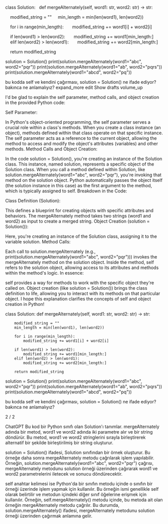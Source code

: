 class Solution:
  def mergeAlternately(self, word1: str, word2: str) -> str:

    modified_string = ""
    min_length = min(len(word1), len(word2))

    for i in range(min_length):
      modified_string += word1[i] + word2[i]

    if len(word1) > len(word2):
      modified_string += word1[min_length:]
    elif len(word2) > len(word1):
      modified_string += word2[min_length:]

    return modified_string

solution = Solution()
print(solution.mergeAlternately(word1="abc", word2="pqr"))
print(solution.mergeAlternately(word1="ab", word2="pqrs"))
print(solution.mergeAlternately(word1="abcd", word2="pq"))

bu kodda self ve kendini çağırması, solution = Solution() ne ifade ediyor?
bakınca ne anlamalıyız?
expand_more
edit
Show drafts
volume_up

I'd be glad to explain the self parameter, method calls, and object creation in the provided Python code:

Self Parameter:

In Python's object-oriented programming, the self parameter serves a crucial role within a class's methods.
When you create a class instance (an object), methods defined within that class operate on that specific instance.
The self parameter acts as a reference to the current object, allowing the method to access and modify the object's attributes (variables) and other methods.
Method Calls and Object Creation:

In the code solution = Solution(), you're creating an instance of the Solution class. This instance, named solution, represents a specific object of the Solution class.
When you call a method defined within Solution, like solution.mergeAlternately(word1="abc", word2="pqr"), you're invoking that method on the solution object.
Python automatically passes the object itself (the solution instance in this case) as the first argument to the method, which is typically assigned to self.
Breakdown in the Code:

Class Definition (Solution):

This defines a blueprint for creating objects with specific attributes and behaviors.
The mergeAlternately method takes two strings (word1 and word2) as input to create a merged string.
Object Creation (solution = Solution()):

Here, you're creating an instance of the Solution class, assigning it to the variable solution.
Method Calls:

Each call to solution.mergeAlternately (e.g., print(solution.mergeAlternately(word1="abc", word2="pqr"))) invokes the mergeAlternately method on the solution object.
Inside the method, self refers to the solution object, allowing access to its attributes and methods within the method's logic.
In essence:

self provides a way for methods to work with the specific object they're called on.
Object creation (like solution = Solution()) brings the class definition to life, allowing you to interact with its methods on that particular object.
I hope this explanation clarifies the concepts of self and object creation in Python!

class Solution:
    def mergeAlternately(self, word1: str, word2: str) -> str:

        modified_string = ""
        min_length = min(len(word1), len(word2))

        for i in range(min_length):
            modified_string += word1[i] + word2[i]

        if len(word1) > len(word2):
            modified_string += word1[min_length:]
        elif len(word2) > len(word1):
            modified_string += word2[min_length:]

        return modified_string

solution = Solution()
print(solution.mergeAlternately(word1="abc", word2="pqr"))
print(solution.mergeAlternately(word1="ab", word2="pqrs"))
print(solution.mergeAlternately(word1="abcd", word2="pq"))

bu kodda self ve kendini çağırması, solution = Solution() ne ifade ediyor?
bakınca ne anlamalıyız?

2 / 2

ChatGPT
Bu kod bir Python sınıfı olan Solution'ı tanımlar. mergeAlternately adında bir metod, word1 ve word2 adında iki parametre alır ve bir string döndürür. Bu metod, word1 ve word2 stringlerini sırayla birleştirerek alternatif bir şekilde birleştirilmiş bir string oluşturur.

solution = Solution() ifadesi, Solution sınıfından bir örnek oluşturur. Bu örneğe daha sonra mergeAlternately metodu çağrılarak işlem yapılabilir. Örneğin, solution.mergeAlternately(word1="abc", word2="pqr") çağrısı, mergeAlternately metodunu solution örneği üzerinden çağırarak word1 ve word2 parametrelerini iletecek ve sonucu döndürecektir.

self anahtar kelimesi ise Python'da bir sınıfın metodu içinde o sınıfın bir örneği üzerinde işlem yapmak için kullanılır. Bu örneğin ismi genellikle self olarak belirtilir ve metodun içindeki diğer sınıf öğelerine erişmek için kullanılır. Örneğin, self.mergeAlternately() metodu içinde, bu metoda ait olan örneğin mergeAlternately metodu çağrılır. Bu durumda, solution.mergeAlternately() ifadesi, mergeAlternately metodunu solution örneği üzerinden çağırmak anlamına gelir.